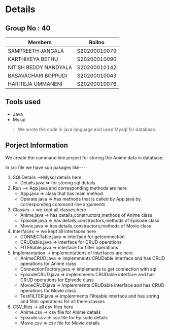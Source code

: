 # Details
## Group No : 40
|Members                 |Rollno      |
|------------------------|------------|
|SAMPREETH JANGALA       |S20200010079|
|KARTHIKEYA BETHU        |S20200010090|
|NITISH REDDY NANDYALA   |S20200010142| 
|BASAVACHARI BOPPUDI     |S20200010043|
|HARITEJA UMMANENI       |S20200010076|

## Tools used
* Java
* Mysql
> We wrote the code in java language and used Mysql for database.

## Porject Information
We create the command line project for storing the Anime data in database.

In src file we have sub pakages like---

1. SQLDetails -->Mysql details here 
    - Details.java => for storing sql details 
2. Run --> App.java and corresponding methods are here
    - App.java => class that has main method.
    - Operate.java => has methods that is called by App.java by corresponding command line arguments
3. Classes         -> we kept all classes here
    - Anime.java => has details,constructors,methods of Anime class
    - Episode.java => has details,constructors,methods of Episode class
    - Movie.java => has details,constructors,methods of Movie class
4. Interfaces -> we kept all interfaces here 
    - CONNECTable.java => interface for getconnection
    - CRUDable.java => interface for CRUD operations
    - FITERable.java => interface for filter operations
5. Implementation -> implementations of interfaces are here
    - AnimeCRUD.java => implemments CRUDable interface and has CRUD operations for Anime class   
    - ConnectionFactory.java => implements to get connection with sql
    - EpisodeCRUD.java => implemments CRUDable interface and has CRUD operations for Episode class
    - MovieCRUD.java => implemments CRUDable interface and has CRUD operations for Movie class
    - TestFILTER.java => implemments Filteable interface and has soring and filter operations for all there classes
6. CSV_files -> all csv files here
    - Anime.csv => csv file for Anime details
    - Episode.csv => csv file for Episode details
    - Movie.csv => csv file for Movie details
